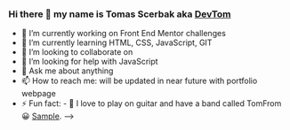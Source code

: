 ### Hi there 👋 my name is Tomas Scerbak aka [DevTom](https://github.com/TomasScerbak)


- 🔭 I’m currently working on Front End Mentor challenges
- 🌱 I’m currently learning HTML, CSS, JavaScript, GIT
- 👯 I’m looking to collaborate on 
- 🤔 I’m looking for help with JavaScript
- 💬 Ask me about anything
- 📫 How to reach me: will be updated in near future with portfolio webpage
- ⚡ Fun fact: - 🎸 I love to play on guitar and have a band called TomFrom 😀 [Sample](https://www.youtube.com/watch?v=OyTDlOezZGw).
-->
